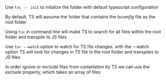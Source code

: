 Use `tsc -- init` to initalize the folder with default typescript configuration

By default, TS will assume the folder that contains the _tsconfig_ file as the root folder

Using `tsc` in command line will make TS to search for all files within the root folder and transpile to JS files

Use `tsc --watch` option to watch for TS file changes. with the --watch option TS will look for changes in TS file in the root folder and transpiles to JS files

In order ignore or exclude files from compilation by TS we can use the exclude property, which takes an array of files
